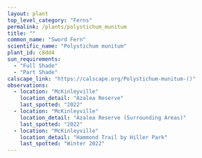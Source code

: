 ```yaml
---
layout: plant                                                              
top_level_category: "Ferns"
permalink: /plants/polystichum_munitum
title: ""
common_name: "Sword Fern"
scientific_name: "Polystichum munitum"
plant_id: c8dd4
sun_requirements:
  - "Full Shade"
  - "Part Shade"
calscape_link: "https://calscape.org/Polystichum-munitum-()"
observations: 
  - location: "McKinleyville"
    location_detail: "Azalea Reserve"
    last_spotted: "2022"
  - location: "McKinleyville"
    location_detail: "Azalea Reserve (Surrounding Areas)"    
    last_spotted: "2022"
  - location: "McKinleyville"
    location_detail: "Hammond Trail by Hiller Park" 
    last_spotted: "Winter 2022"
---
```



